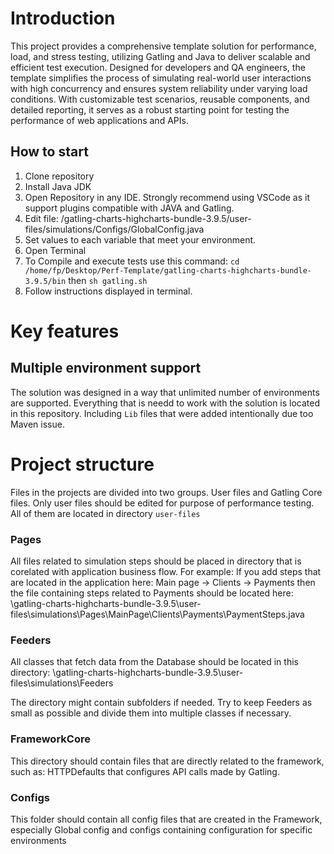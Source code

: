 # Introduction
This project provides a comprehensive template solution for performance, load, and stress testing, utilizing Gatling and Java to deliver scalable and efficient test execution. Designed for developers and QA engineers, the template simplifies the process of simulating real-world user interactions with high concurrency and ensures system reliability under varying load conditions. With customizable test scenarios, reusable components, and detailed reporting, it serves as a robust starting point for testing the performance of web applications and APIs.

## How to start
1. Clone repository
2. Install Java JDK
3. Open Repository in any IDE. Strongly recommend using VSCode as it support plugins compatible with JAVA and Gatling.
4. Edit file: /gatling-charts-highcharts-bundle-3.9.5/user-files/simulations/Configs/GlobalConfig.java
5. Set values to each variable that meet your environment.
6. Open Terminal
7. To Compile and execute tests use this command: `cd /home/fp/Desktop/Perf-Template/gatling-charts-highcharts-bundle-3.9.5/bin` then `sh gatling.sh`
8. Follow instructions displayed in terminal.


# Key features
## Multiple environment support
The solution was designed in a way that unlimited number of environments are supported. Everything that is needd to work with the solution is located in this repository. 
Including `Lib` files that were added intentionally due too Maven issue.





# Project structure
Files in the projects are divided into two groups. User files and Gatling Core files.
Only user files should be edited for purpose of performance testing. All of them are located in directory `user-files`

### Pages
All files related to simulation steps should be placed in directory that is corelated with application business flow. For example: If you add steps that are located in the application here: Main page → Clients → Payments then the file containing steps related to Payments should be located here: 
\gatling-charts-highcharts-bundle-3.9.5\user-files\simulations\Pages\MainPage\Clients\Payments\PaymentSteps.java

### Feeders
All classes that fetch data from the Database should be located in this directory:
\gatling-charts-highcharts-bundle-3.9.5\user-files\simulations\Feeders

The directory might contain subfolders if needed. Try to keep Feeders as small as possible and divide them into multiple classes if necessary.

### FrameworkCore
This directory should contain files that are directly related to the framework, such as: HTTPDefaults that configures API calls made by Gatling.

### Configs
This folder should contain all config files that are created in the Framework, especially Global config and configs containing configuration for specific  environments
